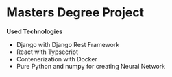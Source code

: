 # Masters Degree Project

<b>Used Technologies</b>
- Django with Django Rest Framework
- React with Typsecript 
- Contenerization with Docker 
- Pure Python and numpy for creating Neural Network
